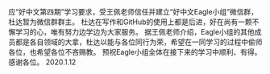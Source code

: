 应“好中文第四期”学习要求，受王佩老师信任并建立“好中文Eagle小组”微信群，杜达暂为微信群群主。
杜达在写作和GitHub的使用上都是后进，好在尚有一颗不懈学习的心，唯有努力边学边为大家服务。
据王佩老师介绍，Eagle小组的其他成员都是各自领域的大拿，杜达以能与各位同行为荣，希望在一同学习的过程中偷师各位，也希望各位不吝赐教。
预祝Eagle小组全体在接下来的学习中顺利、有得。
感谢各位。
2020.1.12
